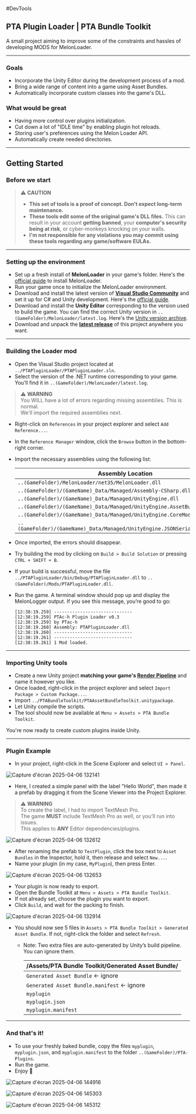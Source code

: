  #DevTools  
## PTA Plugin Loader | PTA Bundle Toolkit

A small project aiming to improve some of the constraints and hassles of developing MODS for MelonLoader.

---

### Goals

- Incorporate the Unity Editor during the development process of a mod.
- Bring a wide range of content into a game using Asset Bundles.
- Automatically incorporate custom classes into the game's DLL.


### What would be great

- Having more control over plugins initialization.
- Cut down a lot of "IDLE time" by enabling plugin hot reloads.
- Storing user's preferences using the Melon Loader API.
- Automatically create needed directories.
---

## Getting Started

### Before we start
> ⚠️ **CAUTION**  
> - **This set of tools is a proof of concept. Don’t expect long-term maintenance.**  
> - **These tools edit some of the original game's DLL files.** This can result in your account **getting banned**, your **computer's security being at risk**, or cyber-monkeys knocking on your walls.  
> - **I'm not responsible for any violations you may commit using these tools regarding any game/software EULAs.**

---

### Setting up the environment

- Set up a fresh install of **MelonLoader** in your game's folder. Here's the [official guide](https://melonwiki.xyz/#/?id=requirements) to install MelonLoader.  
- Run your game once to initialize the MelonLoader environment.  
- Download and install the latest version of **[Visual Studio Community](https://visualstudio.microsoft.com/vs/community/)** and set it up for C# and Unity development. Here's the [official guide](https://learn.microsoft.com/en-us/visualstudio/gamedev/unity/get-started/getting-started-with-visual-studio-tools-for-unity).  
- Download and install the **Unity Editor** corresponding to the version used to build the game. You can find the correct Unity version in `..(GameFolder)/MelonLoader/latest.log`. Here's the [Unity version archive](https://unity.com/releases/editor/archive).  
- Download and unpack the **[latest release](https://github.com/PTac-h/PTABundleToolkit/releases)** of this project anywhere you want.

---

### Building the Loader mod

- Open the Visual Studio project located at `../PTAPluginLoader/PTAPluginLoader.sln`.  
- Select the version of the .NET runtime corresponding to your game. You’ll find it in `..(GameFolder)/MelonLoader/latest.log`.

> ⚠️ **WARNING**  
> You WILL have a lot of errors regarding missing assemblies. This is normal.  
> We'll import the required assemblies next.

- Right-click on `References` in your project explorer and select `Add Reference...`.  
- In the `Reference Manager` window, click the `Browse` button in the bottom-right corner.  
- Import the necessary assemblies using the following list:

    | Assembly Location  |
    | ------------------ |
    | `..(GameFolder)/MelonLoader/net35/MelonLoader.dll` |
    | `..(GameFolder)/(GameName)_Data/Managed/Assembly-CSharp.dll` |
    | `..(GameFolder)/(GameName)_Data/Managed/UnityEngine.dll` |
    | `..(GameFolder)/(GameName)_Data/Managed/UnityEngine.AssetBundleModule.dll` |
    | `..(GameFolder)/(GameName)_Data/Managed/UnityEngine.CoreModule.dll` |
    | `..(GameFolder)/(GameName)_Data/Managed/UnityEngine.JSONSerializeModule.dll` |

- Once imported, the errors should disappear.  
- Try building the mod by clicking on `Build > Build Solution` or pressing `CTRL + SHIFT + B`.  
- If your build is successful, move the file `../PTAPluginLoader/bin/Debug/PTAPluginLoader.dll` to `..(GameFolder)/Mods/PTAPluginLoader.dll`.  
- Run the game. A terminal window should pop up and display the MelonLogger output. If you see this message, you’re good to go:

    ```
    [12:38:19.259] ------------------------------
    [12:38:19.259] PTAc-h Plugin Loader v0.3
    [12:38:19.259] by PTac-h
    [12:38:19.260] Assembly: PTAPluginLoader.dll
    [12:38:19.260] ------------------------------
    [12:38:19.261] ------------------------------
    [12:38:19.261] 1 Mod loaded.
    ```

---

### Importing Unity tools

- Create a new Unity project **matching your game's [Render Pipeline](https://docs.unity3d.com/Manual/render-pipelines.html)** and name it however you like.  
- Once loaded, right-click in the project explorer and select `Import Package > Custom Package...`.  
- Import `../PTABundleToolkit/PTAAssetBundleToolkit.unitypackage`.  
- Let Unity compile the scripts.  
- The tool should now be available at `Menu > Assets > PTA Bundle Toolkit`.

You're now ready to create custom plugins inside Unity.

---

### Plugin Example

- In your project, right-click in the Scene Explorer and select `UI > Panel`.

![Capture d'écran 2025-04-06 132141](https://github.com/user-attachments/assets/dbba8baf-dfcb-4ea9-a9ed-57a3670a651b)

- Here, I created a simple panel with the label "Hello World", then made it a prefab by dragging it from the Scene Viewer into the Project Explorer.

> ⚠️ **WARNING**  
> To create the label, I had to import TextMesh Pro.  
> The game **MUST** include TextMesh Pro as well, or you’ll run into issues.  
> This applies to **ANY** Editor dependencies/plugins.

![Capture d'écran 2025-04-06 132612](https://github.com/user-attachments/assets/804c1044-dd16-4a76-9042-5e8f75147e85)

- After renaming the prefab to `TestPlugin`, click the box next to `Asset Bundles` in the Inspector, hold it, then release and select `New...`.  
- Name your plugin (in my case, `MyPlugin`), then press Enter.

![Capture d'écran 2025-04-06 132653](https://github.com/user-attachments/assets/bc1e1f1a-4914-4ffb-a947-b704da0fa807)

- Your plugin is now ready to export.  
- Open the Bundle Toolkit at `Menu > Assets > PTA Bundle Toolkit`.  
- If not already set, choose the plugin you want to export.  
- Click `Build`, and wait for the packing to finish.

![Capture d'écran 2025-04-06 132914](https://github.com/user-attachments/assets/91058353-48e4-491c-bc7d-e5a38ef7f1a4)

- You should now see 5 files in `Assets > PTA Bundle Toolkit > Generated Asset Bundle`. If not, right-click the folder and select `Refresh`.  
  - Note: Two extra files are auto-generated by Unity’s build pipeline. You can ignore them.

    | /Assets/PTA Bundle Toolkit/Generated Asset Bundle/ |
    | --------------------------------------------------- |
    | `Generated Asset Bundle` ← ignore |  
    | `Generated Asset Bundle.manifest` ← ignore |  
    | `myplugin` |  
    | `myplugin.json` |  
    | `myplugin.manifest` |

---

### And that's it!

- To use your freshly baked bundle, copy the files `myplugin`, `myplugin.json`, and `myplugin.manifest` to the folder `..(GameFolder)/PTA-Plugins`.  
- Run the game.  
- Enjoy 🎉

![Capture d'écran 2025-04-06 144916](https://github.com/user-attachments/assets/7b01c32b-a983-4d51-8982-be9daf6b00f2)

![Capture d'écran 2025-04-06 145303](https://github.com/user-attachments/assets/974eabfb-6afb-4683-8c61-ee3249693778)

![Capture d'écran 2025-04-06 145312](https://github.com/user-attachments/assets/f3ae2f89-b35d-45b4-90ff-8bf7d4a16d28)
